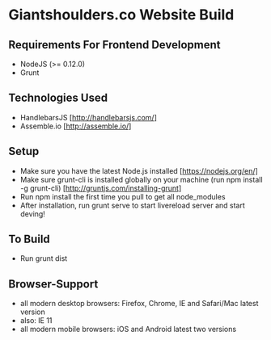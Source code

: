 # Giantshoulders.co Website Build

<!-- Current version="0.0.2-34" -->

## Requirements For Frontend Development

* NodeJS (>= 0.12.0)
* Grunt

## Technologies Used
- HandlebarsJS [http://handlebarsjs.com/]
- Assemble.io [http://assemble.io/]

## Setup
- Make sure you have the latest Node.js installed [https://nodejs.org/en/]
- Make sure grunt-cli is installed globally on your machine (run npm install -g grunt-cli) [http://gruntjs.com/installing-grunt]
- Run npm install the first time you pull to get all node_modules
- After installation, run grunt serve to start livereload server and start deving! 

## To Build
- Run grunt dist


## Browser-Support

- all modern desktop browsers: Firefox, Chrome, IE and Safari/Mac latest version
- also: IE 11
- all modern mobile browsers: iOS and Android latest two versions
